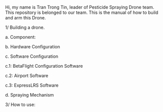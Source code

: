 Hi, my name is Tran Trong Tin, leader of Pesticide Spraying Drone team.
This repository is belonged to our team.
This is the manual of how to build and arm this Drone.

1/ Building a drone.

a. Component:

b. Hardware Configuration


c. Software Configuration

c.1: BetaFlight Configuration Software

c.2: Airport Software

c.3: ExpressLRS Software
 


d. Spraying Mechanism



3/ How to use:

